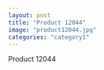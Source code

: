 ```yaml
---
layout: post
title: "Product 12044"
image: "product12044.jpg"
categories: "category1"
---
```

Product 12044
